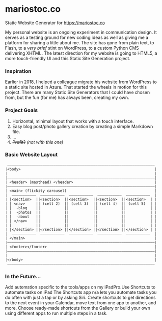 # mariostoc.co
Static Website Generator for https://mariostoc.co

My personal website is an ongoing experiment in communication design.  It serves as a testing ground for new coding ideas as well as giving me a platform for sharing a little about me.  The site has gone from plain text, to Flash, to a _very brief_ stint on WordPress, to a custom Python CMS delivering XHTML.  The latest direction for my website is going to HTML5, a more touch-friendly UI and this Static Site Generation project.

### Inspiration
Earlier in 2018, I helped a colleague migrate his website from WordPress to a static site hosted in Azure.  That started the wheels in motion for this project.  There are many Static Site Generators that I could have chosen from, but the fun (for me) has always been, creating my own.    

### Project Goals
1. Horizontal, minimal layout that works with a touch interface.
2. Easy blog post/photo gallery creation by creating a simple Markdown file.
3. ...
4. ~~Profit?~~ _(not with this one)_
    
### Basic Website Layout



     ———————————————————————————————————————————————————————————————————
    |<body>                                                             |
    |                                                                   |
    |———————————————————————————————————————————————————————————————————|
    | <header> (masthead) </header>                                     |
    |———————————————————————————————————————————————————————————————————|
    | <main> (flickity carousel)                                        |
    |  ———————————  ———————————  ———————————  ———————————  ———————————  |
    | |<section>  ||<section>  ||<section>  ||<section>  ||<section>  | |
    | | <nav>     || (cell 2)  || (cell 3)  || (cell 4)  || (cell 5)  | |
    | |  -blog    ||           ||           ||           ||           | |
    | |  -photos  ||           ||           ||           ||           | |
    | |  -about   ||           ||           ||           ||           | |
    | | </nav>    ||           ||           ||           ||           | |
    | |           ||           ||           ||           ||           | |
    | |</section> ||</section> ||</section> ||</section> ||</section> | |
    |  ———————————  ———————————  ———————————  ———————————  ———————————  |
    | </main>                                                           |
    |———————————————————————————————————————————————————————————————————|
    | <footer></footer>                                                 |
    |———————————————————————————————————————————————————————————————————|
    |                                                                   |
    |</body>                                                            |
     ———————————————————————————————————————————————————————————————————


### In the Future...
Add automation specific to the tools/apps on my iPadPro.Use Shortcuts to automate tasks on iPad
The Shortcuts app n/a lets you automate tasks you do often with just a tap or by asking Siri. Create shortcuts to get directions to the next event in your Calendar, move text from one app to another, and more. Choose ready-made shortcuts from the Gallery or build your own using different apps to run multiple steps in a task.



